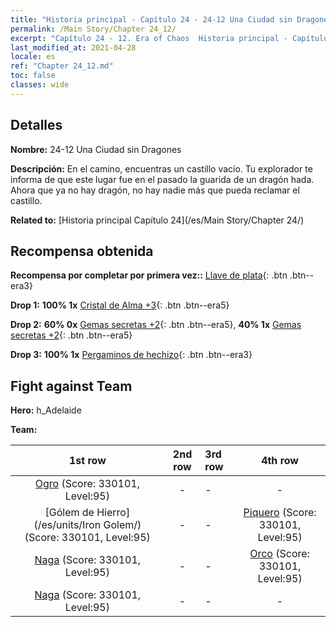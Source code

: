 ```yaml
---
title: "Historia principal - Capítulo 24 - 24-12 Una Ciudad sin Dragones"
permalink: /Main Story/Chapter 24_12/
excerpt: "Capítulo 24 - 12. Era of Chaos  Historia principal - Capítulo 24_12. 24-12 Una Ciudad sin Dragones"
last_modified_at: 2021-04-28
locale: es
ref: "Chapter 24_12.md"
toc: false
classes: wide
---
```


## Detalles

 **Nombre:** 24-12 Una Ciudad sin Dragones

 **Descripción:** En el camino, encuentras un castillo vacío. Tu explorador te informa de que este lugar fue en el pasado la guarida de un dragón hada. Ahora que ya no hay dragón, no hay nadie más que pueda reclamar el castillo.

 **Related to:** [Historia principal Capítulo 24](/es/Main Story/Chapter 24/)

## Recompensa obtenida

 **Recompensa por completar por primera vez::** [Llave de plata](/ItemsES/con_693/){: .btn .btn--era3}

 **Drop 1:** **100% 1x** [Cristal de Alma +3](/ItemsES/mat_87/){: .btn .btn--era5}

 **Drop 2:** **60% 0x** [Gemas secretas +2](/ItemsES/mat_79/){: .btn .btn--era5}, **40% 1x** [Gemas secretas +2](/ItemsES/mat_79/){: .btn .btn--era5}

 **Drop 3:** **100% 1x** [Pergaminos de hechizo](/ItemsES/con_694/){: .btn .btn--era3}


## Fight against Team
 **Hero:** h_Adelaide

 **Team:**


  | 1st row | 2nd row | 3rd row | 4th row |
  |:----:|:----:|:----|:----:|
  | [Ogro](/es/units/Ogre/) (Score: 330101, Level:95)  | - | - | - |
  | [Gólem de Hierro](/es/units/Iron Golem/) (Score: 330101, Level:95)  | - | - | [Piquero](/es/units/Pikeman/) (Score: 330101, Level:95)  |
  | [Naga](/es/units/Naga/) (Score: 330101, Level:95)  | - | - | [Orco](/es/units/Orc/) (Score: 330101, Level:95)  |
  | [Naga](/es/units/Naga/) (Score: 330101, Level:95)  | - | - | - |


